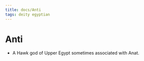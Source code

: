```yaml
---
title: docs/Anti
tags: deity egyptian
---
```


# Anti
- A Hawk god of Upper Egypt sometimes associated with Anat.